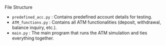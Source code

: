 File Structure
- `predefined_acc.py` : Contains predefined account details for testing.
- `ATM_functions.py` : Contains all ATM functionalities (deposit, withdrawal, balance inquiry, etc.).
- `main.py` : The main program that runs the ATM simulation and ties everything together.

